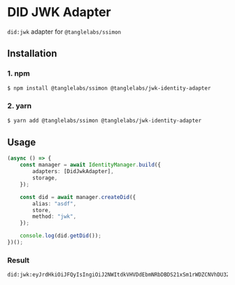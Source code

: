 # DID JWK Adapter

`did:jwk` adapter for `@tanglelabs/ssimon`

## Installation

### 1. npm

```sh
$ npm install @tanglelabs/ssimon @tanglelabs/jwk-identity-adapter
```

### 2. yarn

```sh
$ yarn add @tanglelabs/ssimon @tanglelabs/jwk-identity-adapter
```

## Usage

```ts
(async () => {
    const manager = await IdentityManager.build({
        adapters: [DidJwkAdapter],
        storage,
    });

    const did = await manager.createDid({
        alias: "asdf",
        store,
        method: "jwk",
    });

    console.log(did.getDid());
})();
```

### Result

```
did:jwk:eyJrdHkiOiJFQyIsIngiOiJ2NWItdkVHVDdEbmNRbDBDS21xSm1rWDZCNVhDU3ZfbWt4RjVzQV9VWko4IiwieSI6IktZLTdJOGI5SXV5c0Ixb0I0cWRtQkN1bzlUWHo4M0QzUUxTcFZJTG5nMlUiLCJjcnYiOiJQLTI1NiJ9
```
